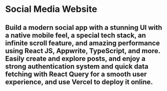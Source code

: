# Social Media Website

## Build a modern social app with a stunning UI with a native mobile feel, a special tech stack, an infinite scroll feature, and amazing performance using React JS, Appwrite, TypeScript, and more. Easily create and explore posts, and enjoy a strong authentication system and quick data fetching with React Query for a smooth user experience, and use Vercel to deploy it online. 
